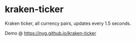 # kraken-ticker

Kraken ticker, all currency pairs, updates every 1.5 seconds.

Demo @ https://nyg.github.io/kraken-ticker
